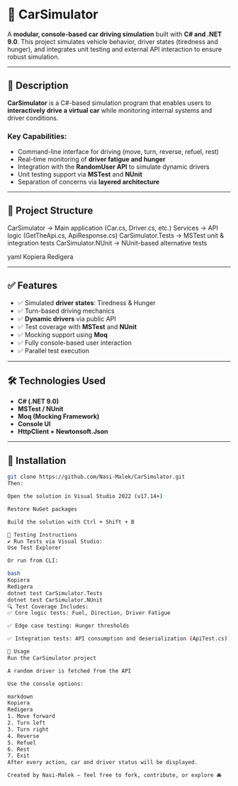 ﻿# 🚗 **CarSimulator**

A **modular, console-based car driving simulation** built with **C# and .NET 9.0**. This project simulates vehicle behavior, driver states (tiredness and hunger), and integrates unit testing and external API interaction to ensure robust simulation.

---

## 📌 **Description**

**CarSimulator** is a C#-based simulation program that enables users to **interactively drive a virtual car** while monitoring internal systems and driver conditions.

### Key Capabilities:
- Command-line interface for driving (move, turn, reverse, refuel, rest)
- Real-time monitoring of **driver fatigue and hunger**
- Integration with the **RandomUser API** to simulate dynamic drivers
- Unit testing support via **MSTest** and **NUnit**
- Separation of concerns via **layered architecture**

---

## 🧩 **Project Structure**

CarSimulator → Main application (Car.cs, Driver.cs, etc.)
Services → API logic (GetTheApi.cs, ApiResponse.cs)
CarSimulator.Tests → MSTest unit & integration tests
CarSimulator.NUnit → NUnit-based alternative tests

yaml
Kopiera
Redigera

---

## ✅ **Features**

- ✅ Simulated **driver states**: Tiredness & Hunger  
- ✅ Turn-based driving mechanics  
- ✅ **Dynamic drivers** via public API  
- ✅ Test coverage with **MSTest** and **NUnit**  
- ✅ Mocking support using **Moq**  
- ✅ Fully console-based user interaction  
- ✅ Parallel test execution  

---

## 🛠 **Technologies Used**

- **C# (.NET 9.0)**
- **MSTest / NUnit**
- **Moq (Mocking Framework)**
- **Console UI**
- **HttpClient + Newtonsoft.Json**

---

## 🔧 **Installation**

```bash
git clone https://github.com/Nasi-Malek/CarSimulator.git
Then:

Open the solution in Visual Studio 2022 (v17.14+)

Restore NuGet packages

Build the solution with Ctrl + Shift + B

🧪 Testing Instructions
✔️ Run Tests via Visual Studio:
Use Test Explorer

Or run from CLI:

bash
Kopiera
Redigera
dotnet test CarSimulator.Tests
dotnet test CarSimulator.NUnit
🔍 Test Coverage Includes:
✅ Core logic tests: Fuel, Direction, Driver Fatigue

✅ Edge case testing: Hunger thresholds

✅ Integration tests: API consumption and deserialization (ApiTest.cs)

🚀 Usage
Run the CarSimulator project

A random driver is fetched from the API

Use the console options:

markdown
Kopiera
Redigera
1. Move forward  
2. Turn left  
3. Turn right  
4. Reverse  
5. Refuel  
6. Rest  
7. Exit
After every action, car and driver status will be displayed.

Created by Nasi-Malek – feel free to fork, contribute, or explore 🚘